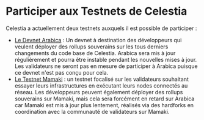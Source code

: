 # Participer aux Testnets de Celestia

Celestia a actuellement deux testnets auxquels il est possible de participer :

* [Le Devnet Arabica](./arabica-devnet.md) : Un devnet à destination des développeurs qui veulent déployer des rollups souverains sur les tous derniers changements du code base de Celestia. Arabica sera mis à jour régulièrement et pourra être instable pendant les nouvelles mises à jour. Les validateurs ne seront pas en mesure de participer à Arabica puisque ce devnet n'est pas conçu pour cela.
* [Le Testnet Mamaki](./mamaki-testnet.md) : un testnet focalisé sur les validateurs souhaitant essayer leurs infrastructures en exécutant leurs nodes connectés au réseau. Les développeurs peuvent également déployer des rollups souverains sur Mamaki, mais cela sera forcément en retard sur Arabica car Mamaki est mis à jour plus lentement, réalisés via des hardforks en coordination avec la communauté de validateurs sur Mamaki.
